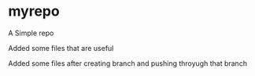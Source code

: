 # myrepo
A Simple repo

Added some files that are useful

Added some files after creating branch and pushing throyugh that branch
